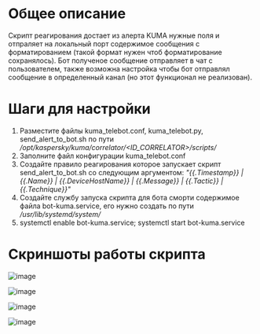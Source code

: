 # Общее описание
Скрипт реагирования достает из алерта KUMA нужные поля и отпраляет на локальный порт содержимое сообщения с форматированием (такой формат нужен чтоб форматирование сохранялось). Бот полученое сообщение отправляет в чат с пользователем, также возможна настройка чтобы бот отправлял сообщение в определенный канал (но этот функционал не реализован).

# Шаги для настройки
1. Разместите файлы kuma_telebot.conf, kuma_telebot.py, send_alert_to_bot.sh по пути */opt/kaspersky/kuma/correlator/<ID_CORRELATOR>/scripts/*
2. Заполните файл конфигурации kuma_telebot.conf
3. Создайте правило реагирования которое запускает скрипт send_alert_to_bot.sh со следующим аргументом: *"{{.Timestamp}} | {{.Name}} | {{.DeviceHostName}} | {{.Message}} | {{.Tactic}} | {{.Technique}}"*
4. Создайте службу запуска скрипта для бота сморти содержимое файла bot-kuma.service, его нужно создать по пути */usr/lib/systemd/system/*
5. systemctl enable bot-kuma.service; systemctl start bot-kuma.service

# Скриншоты работы скрипта
![image](https://github.com/borross/kuma_telebot/assets/39199196/379a4b1d-44b5-443a-9117-f82d81a8b174)

![image](https://github.com/borross/kuma_telebot/assets/39199196/c1fbdc5c-2828-45cf-ac90-5fa5be1a99d0)

![image](https://github.com/borross/kuma_telebot/assets/39199196/c6d23989-c6d6-4e54-b98b-6107fd713c38)

![image](https://github.com/borross/kuma_telebot/assets/39199196/2ae40c6d-6278-4ada-8600-afe5433baa08)
